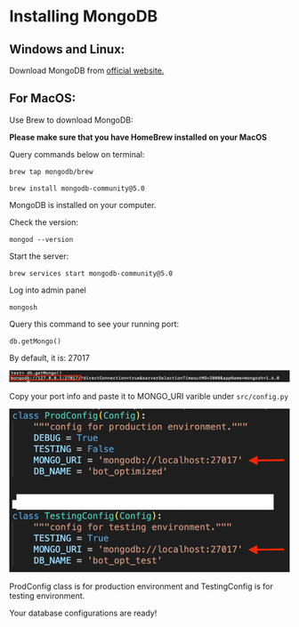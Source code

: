# Installing MongoDB

## Windows and Linux: 

Download MongoDB from [official website.](https://www.mongodb.com/docs/manual/administration/install-community/)

## For MacOS:

Use Brew to download MongoDB:

**Please make sure that you have HomeBrew installed on your MacOS**

Query commands below on terminal:

````
brew tap mongodb/brew
````

````
brew install mongodb-community@5.0
````

MongoDB is installed on your computer.

Check the version:

````
mongod --version
````

Start the server:
````
brew services start mongodb-community@5.0
````
Log into admin panel
````
mongosh
````

Query this command to see your running port:

`````
db.getMongo()
`````
By default, it is: 27017

![](assets/dbPort.png)

Copy your port info and paste it to MONGO_URI varible under ```` src/config.py ````

![](assets/config.png)

ProdConfig class is for production environment and TestingConfig is for testing environment.

Your database configurations are ready!

